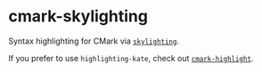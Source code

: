 # cmark-skylighting

Syntax highlighting for CMark via
[`skylighting`](https://hackage.haskell.org/package/skylighting).

If you prefer to use `highlighting-kate`, check out
[`cmark-highlight`](https://hackage.haskell.org/package/cmark-highlight).
